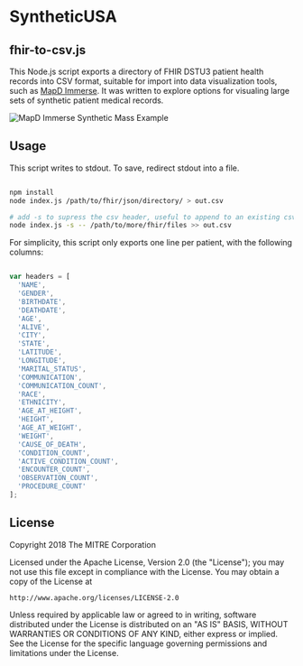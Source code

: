 # SyntheticUSA

## fhir-to-csv.js

This Node.js script exports a directory of FHIR DSTU3 patient health records into CSV format, suitable for
import into data visualization tools, such as [MapD Immerse](https://mapd.com/platform/immerse). It was written to explore options for visualing large sets of synthetic patient medical records.


![MapD Immerse Synthetic Mass Example](https://raw.github.com/synthetichealth/syntheticusa/master/fhir-to-csv/viz-example.png "MapD Immerse Synthetic Mass Example")

## Usage

This script writes to stdout.  To save, redirect stdout into a file.

```bash

npm install 
node index.js /path/to/fhir/json/directory/ > out.csv

# add -s to supress the csv header, useful to append to an existing csv
node index.js -s -- /path/to/more/fhir/files >> out.csv

```

For simplicity, this script only exports one line per patient, with the following columns:

```javascript

var headers = [
  'NAME',
  'GENDER',
  'BIRTHDATE',
  'DEATHDATE',
  'AGE',
  'ALIVE',
  'CITY',
  'STATE',
  'LATITUDE',
  'LONGITUDE',
  'MARITAL_STATUS',
  'COMMUNICATION',
  'COMMUNICATION_COUNT',
  'RACE',
  'ETHNICITY',
  'AGE_AT_HEIGHT',
  'HEIGHT',
  'AGE_AT_WEIGHT',
  'WEIGHT',
  'CAUSE_OF_DEATH',
  'CONDITION_COUNT',
  'ACTIVE_CONDITION_COUNT',
  'ENCOUNTER_COUNT',
  'OBSERVATION_COUNT',
  'PROCEDURE_COUNT'
];

```

## License

Copyright 2018 The MITRE Corporation

Licensed under the Apache License, Version 2.0 (the "License");
you may not use this file except in compliance with the License.
You may obtain a copy of the License at

    http://www.apache.org/licenses/LICENSE-2.0

Unless required by applicable law or agreed to in writing, software
distributed under the License is distributed on an "AS IS" BASIS,
WITHOUT WARRANTIES OR CONDITIONS OF ANY KIND, either express or implied.
See the License for the specific language governing permissions and limitations under the License.
